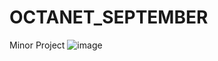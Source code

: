 # OCTANET_SEPTEMBER
Minor Project
![image](https://github.com/whoadnan101/OCTANET_SEPTEMBER/assets/108724909/8923f1e3-6ec8-466a-8bdc-52a1abbb3cbb)

